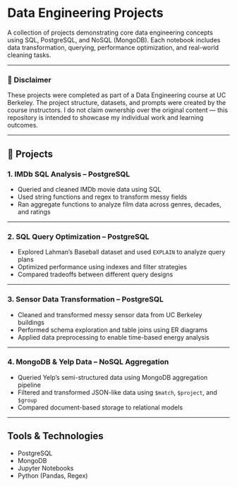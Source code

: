 
# Data Engineering Projects

A collection of projects demonstrating core data engineering concepts using SQL, PostgreSQL, and NoSQL (MongoDB). 
Each notebook includes data transformation, querying, performance optimization, and real-world cleaning tasks.

---

### 📌 Disclaimer  
These projects were completed as part of a Data Engineering course at UC Berkeley. 
The project structure, datasets, and prompts were created by the course instructors. 
I do not claim ownership over the original content — this repository is intended to showcase my individual work and learning outcomes.

---

## 📁 Projects

### 1. IMDb SQL Analysis – PostgreSQL
- Queried and cleaned IMDb movie data using SQL
- Used string functions and regex to transform messy fields
- Ran aggregate functions to analyze film data across genres, decades, and ratings  

---

### 2. SQL Query Optimization – PostgreSQL
- Explored Lahman’s Baseball dataset and used `EXPLAIN` to analyze query plans
- Optimized performance using indexes and filter strategies
- Compared tradeoffs between different query designs  

---

### 3. Sensor Data Transformation – PostgreSQL
- Cleaned and transformed messy sensor data from UC Berkeley buildings
- Performed schema exploration and table joins using ER diagrams
- Applied data preprocessing to enable time-based energy analysis  

---

### 4. MongoDB & Yelp Data – NoSQL Aggregation
- Queried Yelp’s semi-structured data using MongoDB aggregation pipeline
- Filtered and transformed JSON-like data using `$match`, `$project`, and `$group`
- Compared document-based storage to relational models  

---

## Tools & Technologies
- PostgreSQL
- MongoDB
- Jupyter Notebooks
- Python (Pandas, Regex)
